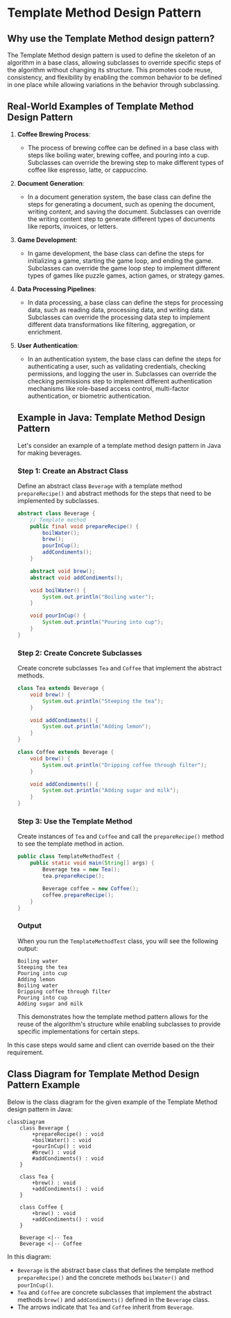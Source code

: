 # Template Method Design Pattern

## Why use the Template Method design pattern?

The Template Method design pattern is used to define the skeleton of an algorithm in a base class, allowing subclasses to override specific steps of the algorithm without changing its structure. This promotes code reuse, consistency, and flexibility by enabling the common behavior to be defined in one place while allowing variations in the behavior through subclassing.

## Real-World Examples of Template Method Design Pattern

1. **Coffee Brewing Process**:
    - The process of brewing coffee can be defined in a base class with steps like boiling water, brewing coffee, and pouring into a cup. Subclasses can override the brewing step to make different types of coffee like espresso, latte, or cappuccino.

2. **Document Generation**:
    - In a document generation system, the base class can define the steps for generating a document, such as opening the document, writing content, and saving the document. Subclasses can override the writing content step to generate different types of documents like reports, invoices, or letters.

3. **Game Development**:
    - In game development, the base class can define the steps for initializing a game, starting the game loop, and ending the game. Subclasses can override the game loop step to implement different types of games like puzzle games, action games, or strategy games.

4. **Data Processing Pipelines**:
    - In data processing, a base class can define the steps for processing data, such as reading data, processing data, and writing data. Subclasses can override the processing data step to implement different data transformations like filtering, aggregation, or enrichment.

5. **User Authentication**:
    - In an authentication system, the base class can define the steps for authenticating a user, such as validating credentials, checking permissions, and logging the user in. Subclasses can override the checking permissions step to implement different authentication mechanisms like role-based access control, multi-factor authentication, or biometric authentication.



    ## Example in Java: Template Method Design Pattern

    Let's consider an example of a template method design pattern in Java for making beverages.

    ### Step 1: Create an Abstract Class

    Define an abstract class `Beverage` with a template method `prepareRecipe()` and abstract methods for the steps that need to be implemented by subclasses.

    ```java
    abstract class Beverage {
        // Template method
        public final void prepareRecipe() {
            boilWater();
            brew();
            pourInCup();
            addCondiments();
        }

        abstract void brew();
        abstract void addCondiments();

        void boilWater() {
            System.out.println("Boiling water");
        }

        void pourInCup() {
            System.out.println("Pouring into cup");
        }
    }
    ```

    ### Step 2: Create Concrete Subclasses

    Create concrete subclasses `Tea` and `Coffee` that implement the abstract methods.

    ```java
    class Tea extends Beverage {
        void brew() {
            System.out.println("Steeping the tea");
        }

        void addCondiments() {
            System.out.println("Adding lemon");
        }
    }

    class Coffee extends Beverage {
        void brew() {
            System.out.println("Dripping coffee through filter");
        }

        void addCondiments() {
            System.out.println("Adding sugar and milk");
        }
    }
    ```

    ### Step 3: Use the Template Method

    Create instances of `Tea` and `Coffee` and call the `prepareRecipe()` method to see the template method in action.

    ```java
    public class TemplateMethodTest {
        public static void main(String[] args) {
            Beverage tea = new Tea();
            tea.prepareRecipe();

            Beverage coffee = new Coffee();
            coffee.prepareRecipe();
        }
    }
    ```

    ### Output

    When you run the `TemplateMethodTest` class, you will see the following output:

    ```
    Boiling water
    Steeping the tea
    Pouring into cup
    Adding lemon
    Boiling water
    Dripping coffee through filter
    Pouring into cup
    Adding sugar and milk
    ```

    This demonstrates how the template method pattern allows for the reuse of the algorithm's structure while enabling subclasses to provide specific implementations for certain steps.



In this case steps would same and client can override based on the their requirement.

## Class Diagram for Template Method Design Pattern Example

Below is the class diagram for the given example of the Template Method design pattern in Java:

```mermaid
classDiagram
    class Beverage {
        +prepareRecipe() : void
        +boilWater() : void
        +pourInCup() : void
        #brew() : void
        #addCondiments() : void
    }

    class Tea {
        +brew() : void
        +addCondiments() : void
    }

    class Coffee {
        +brew() : void
        +addCondiments() : void
    }

    Beverage <|-- Tea
    Beverage <|-- Coffee
```

In this diagram:
- `Beverage` is the abstract base class that defines the template method `prepareRecipe()` and the concrete methods `boilWater()` and `pourInCup()`.
- `Tea` and `Coffee` are concrete subclasses that implement the abstract methods `brew()` and `addCondiments()` defined in the `Beverage` class.
- The arrows indicate that `Tea` and `Coffee` inherit from `Beverage`.